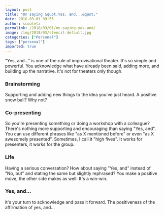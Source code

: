 ```yaml
---
layout: post
title: "On saying &quot;Yes, and...&quot;"
date: 2018-03-01 09:55
author: scooletz
permalink: /2018/03/01/on-saying-yes-and/
image: /img/2018/03/stencil-default.jpg
categories: ["Personal"]
tags: ["personal"]
imported: true
---
```


"Yes, and..." is one of the rule of improvisational theater. It's so simple and powerful. You acknowledge what have already been said, adding more, and building up the narrative. It's not for theaters only though.

### Brainstorming

Supporting and adding new things to the idea you've just heard. A positive snow ball? Why not?

### Co-presenting

So you're presenting something or doing a workshop with a colleague? There's nothing more supporting and encouraging than saying "Yes, and". You can use different phrases like "as X mentioned before" or even "as X awesomely presented". Sometimes, I call it "high fives". It works for presenters, it works for the group.

### Life

Having a serious conversation? How about saying "Yes, and" instead of "No, but" and stating the same but slightly rephrased? You make a positive move, the other side makes as well. It's a win-win.

### Yes, and...

it's your turn to acknowledge and pass it forward. The positiveness of the affirmation of yes, and...
